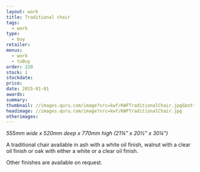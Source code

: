 ```yaml
---
layout: work
title: Traditional chair
tags:
  - work
type:
  - buy
retailer:
menus:
  - work
  - toBuy
order: 220
stock: 1
stockdate:
price:
date: 2015-01-01
awards:
summary:
thumbnail: //images.quru.com/image?src=kwf/KWFTraditionalChair.jpg&bottom=0.80625&top=0.14063&width=170
headimage: //images.quru.com/image?src=kwf/KWFTraditionalChair.jpg
otherimages:
---
```

_555mm wide x 520mm deep x 770mm high (21&frac34;” x 20&frac12;” x 30&frac14;”)_

A traditional chair available in ash with a white oil finish, walnut with a clear oil finish or oak with either a white or a clear oil finish.

Other finishes are available on request.
